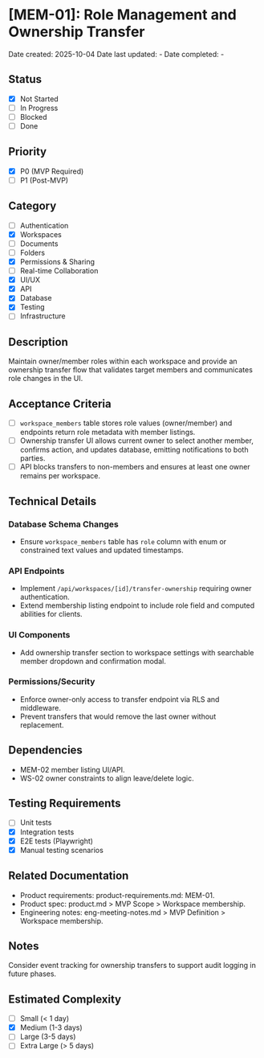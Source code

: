 # [MEM-01]: Role Management and Ownership Transfer

Date created: 2025-10-04
Date last updated: -
Date completed: -

## Status

- [x] Not Started
- [ ] In Progress
- [ ] Blocked
- [ ] Done

## Priority

- [x] P0 (MVP Required)
- [ ] P1 (Post-MVP)

## Category

- [ ] Authentication
- [x] Workspaces
- [ ] Documents
- [ ] Folders
- [x] Permissions & Sharing
- [ ] Real-time Collaboration
- [x] UI/UX
- [x] API
- [x] Database
- [x] Testing
- [ ] Infrastructure

## Description

Maintain owner/member roles within each workspace and provide an ownership transfer flow that validates target members and communicates role changes in the UI.

## Acceptance Criteria

- [ ] `workspace_members` table stores role values (owner/member) and endpoints return role metadata with member listings.
- [ ] Ownership transfer UI allows current owner to select another member, confirms action, and updates database, emitting notifications to both parties.
- [ ] API blocks transfers to non-members and ensures at least one owner remains per workspace.

## Technical Details

### Database Schema Changes

- Ensure `workspace_members` table has `role` column with enum or constrained text values and updated timestamps.

### API Endpoints

- Implement `/api/workspaces/[id]/transfer-ownership` requiring owner authentication.
- Extend membership listing endpoint to include role field and computed abilities for clients.

### UI Components

- Add ownership transfer section to workspace settings with searchable member dropdown and confirmation modal.

### Permissions/Security

- Enforce owner-only access to transfer endpoint via RLS and middleware.
- Prevent transfers that would remove the last owner without replacement.

## Dependencies

- MEM-02 member listing UI/API.
- WS-02 owner constraints to align leave/delete logic.

## Testing Requirements

- [ ] Unit tests
- [x] Integration tests
- [x] E2E tests (Playwright)
- [x] Manual testing scenarios

## Related Documentation

- Product requirements: product-requirements.md: MEM-01.
- Product spec: product.md > MVP Scope > Workspace membership.
- Engineering notes: eng-meeting-notes.md > MVP Definition > Workspace membership.

## Notes

Consider event tracking for ownership transfers to support audit logging in future phases.

## Estimated Complexity

- [ ] Small (< 1 day)
- [x] Medium (1-3 days)
- [ ] Large (3-5 days)
- [ ] Extra Large (> 5 days)
